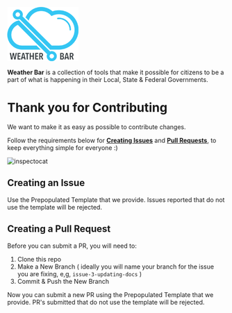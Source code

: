 ![Weather Bar Logo](https://github.com/manifestinteractive/weather-bar-api/raw/master/docs/logo.png "Weather Bar Logo")

__Weather Bar__ is a collection of tools that make it possible for citizens to be a part of what is happening in their Local, State & Federal Governments.

Thank you for Contributing
===

We want to make it as easy as possible to contribute changes.

Follow the requirements below for __[Creating Issues](https://github.com/manifestinteractive/weather-bar-api/issues/new)__ and __[Pull Requests](https://github.com/manifestinteractive/weather-bar-api/pull/new)__, to keep everything simple for everyone :)

![inspectocat](https://octodex.github.com/images/inspectocat.jpg "inspectocat")


Creating an Issue
---

Use the Prepopulated Template that we provide.  Issues reported that do not use the template will be rejected.


Creating a Pull Request
---

Before you can submit a PR, you will need to:

1. Clone this repo
2. Make a New Branch ( ideally you will name your branch for the issue you are fixing, e,g, `issue-3-updating-docs` )
3. Commit & Push the New Branch

Now you can submit a new PR using the Prepopulated Template that we provide.  PR's submitted that do not use the template will be rejected.
